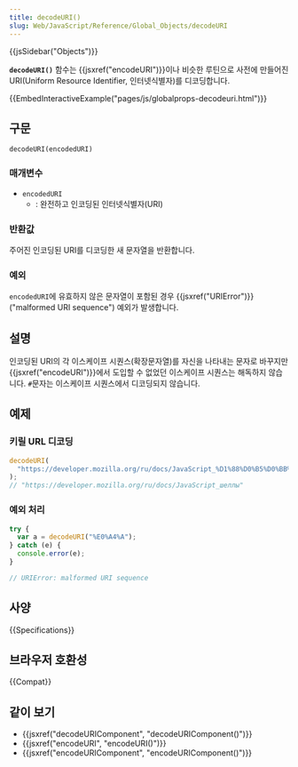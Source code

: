 ```yaml
---
title: decodeURI()
slug: Web/JavaScript/Reference/Global_Objects/decodeURI
---
```


{{jsSidebar("Objects")}}

**`decodeURI()`** 함수는 {{jsxref("encodeURI")}}이나 비슷한 루틴으로 사전에 만들어진 URI(Uniform Resource Identifier, 인터넷식별자)를 디코딩합니다.

{{EmbedInteractiveExample("pages/js/globalprops-decodeuri.html")}}

## 구문

```js-nolint
decodeURI(encodedURI)
```

### 매개변수

- `encodedURI`
  - : 완전하고 인코딩된 인터넷식별자(URI)

### 반환값

주어진 인코딩된 URI를 디코딩한 새 문자열을 반환합니다.

### 예외

`encodedURI`에 유효하지 않은 문자열이 포함된 경우 {{jsxref("URIError")}} ("malformed URI sequence") 예외가 발생합니다.

## 설명

인코딩된 URI의 각 이스케이프 시퀀스(확장문자열)를 자신을 나타내는 문자로 바꾸지만 {{jsxref("encodeURI")}}에서 도입할 수 없었던 이스케이프 시퀀스는 해독하지 않습니다. `#`문자는 이스케이프 시퀀스에서 디코딩되지 않습니다.

## 예제

### 키릴 URL 디코딩

```js
decodeURI(
  "https://developer.mozilla.org/ru/docs/JavaScript_%D1%88%D0%B5%D0%BB%D0%BB%D1%8B",
);
// "https://developer.mozilla.org/ru/docs/JavaScript_шеллы"
```

### 예외 처리

```js
try {
  var a = decodeURI("%E0%A4%A");
} catch (e) {
  console.error(e);
}

// URIError: malformed URI sequence
```

## 사양

{{Specifications}}

## 브라우저 호환성

{{Compat}}

## 같이 보기

- {{jsxref("decodeURIComponent", "decodeURIComponent()")}}
- {{jsxref("encodeURI", "encodeURI()")}}
- {{jsxref("encodeURIComponent", "encodeURIComponent()")}}
